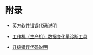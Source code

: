 # 附录

 * [英方软件错误代码说明](error_code.md)

 * [工作机（生产机）数据变化量诊断工具](command_tools.md)
 
 * [升级错误代码说明](error_code_upgrade.md)
 
